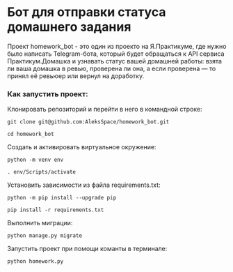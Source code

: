 # Бот для отправки статуса домашнего задания

Проект homework_bot - это один из проекто на Я.Практикуме, где нужно было написать 
Telegram-бота, который будет обращаться к API сервиса Практикум.Домашка и 
узнавать статус вашей домашней работы: взята ли ваша домашка в ревью, 
проверена ли она, а если проверена — то принял её ревьюер или вернул на доработку.

### Как запустить проект:

Клонировать репозиторий и перейти в него в командной строке:

```
git clone git@github.com:AleksSpace/homework_bot.git
```

```
cd homework_bot
```

Cоздать и активировать виртуальное окружение:

```
python -m venv env
```

```
. env/Scripts/activate
```

Установить зависимости из файла requirements.txt:

```
python -m pip install --upgrade pip
```

```
pip install -r requirements.txt
```

Выполнить миграции:

```
python manage.py migrate
```
Запустить проект при помощи команты в терминале:
```
python homework.py
```
